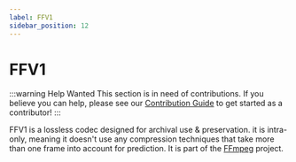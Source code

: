 ```yaml
---
label: FFV1
sidebar_position: 12
---
```


# FFV1

:::warning Help Wanted
This section is in need of contributions. If you believe you can help, please see our [Contribution Guide](../contribution-guide.md) to get started as a contributor!
:::

FFV1 is a lossless codec designed for archival use & preservation. it is intra-only, meaning it doesn't use any compression techniques that take more than one frame into account for prediction. It is part of the [FFmpeg](../utilities/ffmpeg.md) project.